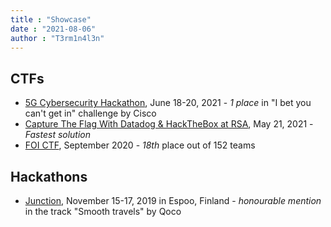 ```yaml
---
title : "Showcase"
date : "2021-08-06"
author : "T3rm1n4l3n"
---
```


## CTFs

- [5G Cybersecurity Hackathon](https://5gcyberhack.fi), June 18-20, 2021 - *1 place* in "I bet you can't get in" challenge by Cisco
- [Capture The Flag With Datadog & HackTheBox at RSA](https://www.datadoghq.com/event/capture-the-flag-mobile/), May 21, 2021 - *Fastest solution*
- [FOI CTF](https://www.foi.se/forskning/informationssakerhet/20-20-ctf/tavlingsresultat-2020-09-26.html), September 2020 - *18th* place out of 152 teams

## Hackathons

- [Junction](https://2019.hackjunction.com/challenges/smooth-travels), November 15-17, 2019 in Espoo, Finland - *honourable mention* in the track "Smooth travels" by Qoco
